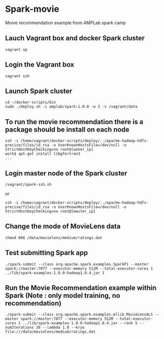 # Spark-movie

Moive recommendation example from AMPLab spark camp 

## Lauch Vagrant box and docker Spark cluster

```
vagrant up
```

## Login the Vagrant box
```
vagrant ssh
```

## Launch Spark cluster
```
cd ~/docker-scripts/bin 
sudo ./deploy.sh -i amplab/spark:1.0.0 -w 3 -v /vagrant/data
```

## To run the movie recommendation there is a package should be install on each node

```
ssh -i /home/vagrant/docker-scripts/deploy/../apache-hadoop-hdfs-precise/files/id_rsa -o UserKnownHostsFile=/dev/null -o StrictHostKeyChecking=no root@[woker_ip]
work$ apt-get install libgfortran3
... 
```

## Login master node of the Spark cluster
```
/vagrant/spark-ssh.sh
```
or
```
ssh -i /home/vagrant/docker-scripts/deploy/../apache-hadoop-hdfs-precise/files/id_rsa -o UserKnownHostsFile=/dev/null -o StrictHostKeyChecking=no root@[master_ip]
```

## Change the mode of MovieLens data
```
chmod 666 /data/movielens/medium/ratings.dat
```


## Test submitting Spark app
```
./spark-submit --class org.apache.spark.examples.SparkPi --master spark://master:7077 --executor-memory 512M --total-executor-cores 1 ../lib/spark-examples-1.0.0-hadoop1.0.4.jar 1
```

## Run the Movie Recommendation example within Spark (Note : only model training, no recommendation)
```
./spark-submit --class org.apache.spark.examples.mllib.MovieLensALS --master spark://master:7077 --executor-memory 512M --total-executor-cores 1 ../lib/spark-examples-1.0.0-hadoop1.0.4.jar --rank 5 --numIterations 20 --lambda 1.0 --kryo file:///data/movielens/medium/ratings.dat
```